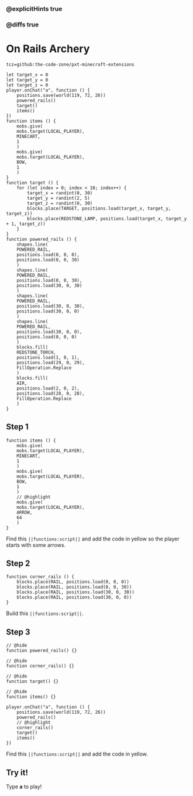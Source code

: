 ### @explicitHints true

### @diffs true

# On Rails Archery

```package
tcz=github:the-code-zone/pxt-minecraft-extensions
```

```template
let target_x = 0
let target_y = 0
let target_z = 0
player.onChat("a", function () {
    positions.save(world(119, 72, 26))
    powered_rails()
    target()
    items()
})
function items () {
    mobs.give(
    mobs.target(LOCAL_PLAYER),
    MINECART,
    1
    )
    mobs.give(
    mobs.target(LOCAL_PLAYER),
    BOW,
    1
    )
}
function target () {
    for (let index = 0; index < 10; index++) {
        target_x = randint(0, 30)
        target_y = randint(2, 5)
        target_z = randint(0, 30)
        blocks.place(TARGET, positions.load(target_x, target_y, target_z))
        blocks.place(REDSTONE_LAMP, positions.load(target_x, target_y + 1, target_z))
    }
}
function powered_rails () {
    shapes.line(
    POWERED_RAIL,
    positions.load(0, 0, 0),
    positions.load(0, 0, 30)
    )
    shapes.line(
    POWERED_RAIL,
    positions.load(0, 0, 30),
    positions.load(30, 0, 30)
    )
    shapes.line(
    POWERED_RAIL,
    positions.load(30, 0, 30),
    positions.load(30, 0, 0)
    )
    shapes.line(
    POWERED_RAIL,
    positions.load(30, 0, 0),
    positions.load(0, 0, 0)
    )
    blocks.fill(
    REDSTONE_TORCH,
    positions.load(1, 0, 1),
    positions.load(29, 0, 29),
    FillOperation.Replace
    )
    blocks.fill(
    AIR,
    positions.load(2, 0, 2),
    positions.load(28, 0, 28),
    FillOperation.Replace
    )
}

```

## Step 1

```blocks
function items () {
    mobs.give(
    mobs.target(LOCAL_PLAYER),
    MINECART,
    1
    )
    mobs.give(
    mobs.target(LOCAL_PLAYER),
    BOW,
    1
    )
    // @highlight
    mobs.give(
    mobs.target(LOCAL_PLAYER),
    ARROW,
    64
    )
}
```

Find this ``||functions:script||`` and add the code in yellow so the player starts with some arrows.

## Step 2

```blocks
function corner_rails () {
    blocks.place(RAIL, positions.load(0, 0, 0))
    blocks.place(RAIL, positions.load(0, 0, 30))
    blocks.place(RAIL, positions.load(30, 0, 30))
    blocks.place(RAIL, positions.load(30, 0, 0))
}
```

Build this ``||functions:script||``.

## Step 3

```blocks
// @hide
function powered_rails() {}

// @hide
function corner_rails() {}

// @hide
function target() {}

// @hide
function items() {}

player.onChat("a", function () {
    positions.save(world(119, 72, 26))
    powered_rails()
    // @highlight
    corner_rails()
    target()
    items()
})
```

Find this ``||functions:script||`` and add the code in yellow.

## Try it!

Type **a** to play!